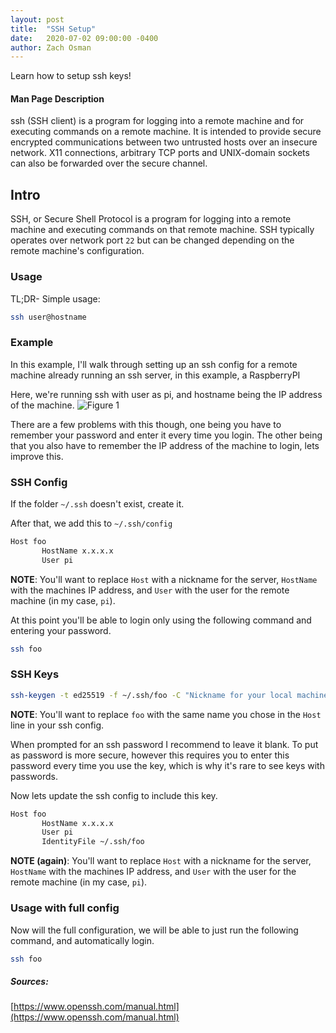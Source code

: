 ```yaml
---
layout: post
title:  "SSH Setup"
date:   2020-07-02 09:00:00 -0400
author: Zach Osman
---
```

Learn how to setup ssh keys!

#### Man Page Description
ssh (SSH client) is a program for logging into a remote machine and for executing commands on a remote machine.  It is intended
to provide secure encrypted communications between two untrusted hosts over an insecure network.  X11 connections, arbitrary TCP
ports and UNIX-domain sockets can also be forwarded over the secure channel.


## Intro
SSH, or Secure Shell Protocol is a program for logging into a remote machine and executing commands on that remote machine. SSH typically operates over network port `22` but can be changed depending on the remote machine's configuration.


### Usage

TL;DR- Simple usage:
```bash
ssh user@hostname
```


### Example
In this example, I'll walk through setting up an ssh config for a remote machine already running an ssh server, in this example, a RaspberryPI 

Here, we're running ssh with user as pi, and hostname being the IP address of the machine.
![Figure 1]({{site.baseurl}}/assets/2021-07-02-ssh/fig1.png)

There are a few problems with this though, one being you have to remember your password and enter it every time you login. The other being that you also have to remember the IP address of the machine to login, lets improve this.


### SSH Config

If the folder `~/.ssh` doesn't exist, create it.

After that, we add this to `~/.ssh/config`



```bash
Host foo 
       HostName x.x.x.x 
       User pi
```

**NOTE**: You'll want to replace `Host` with a nickname for the server, `HostName` with the machines IP address, and `User` with the user for the remote machine (in my case, `pi`).

At this point you'll be able to login only using the following command and entering your password.

```bash
ssh foo
```


### SSH Keys


```bash
ssh-keygen -t ed25519 -f ~/.ssh/foo -C "Nickname for your local machine"
```

**NOTE**: You'll want to replace `foo` with the same name you chose in the `Host` line in your ssh config.

When prompted for an ssh password I recommend to leave it blank. To put as password is more secure, however this requires you to enter this password every time you use the key, which is why it's rare to see keys with passwords. 


Now lets update the ssh config to include this key.

```bash
Host foo
       HostName x.x.x.x
       User pi
       IdentityFile ~/.ssh/foo
```

**NOTE (again)**: You'll want to replace `Host` with a nickname for the server, `HostName` with the machines IP address, and `User` with the user for the remote machine (in my case, `pi`).


### Usage with full config

Now will the full configuration, we will be able to just run the following command, and automatically login.

```bash
ssh foo
```



##### Sources:
[https://www.openssh.com/manual.html](https://www.openssh.com/manual.html)